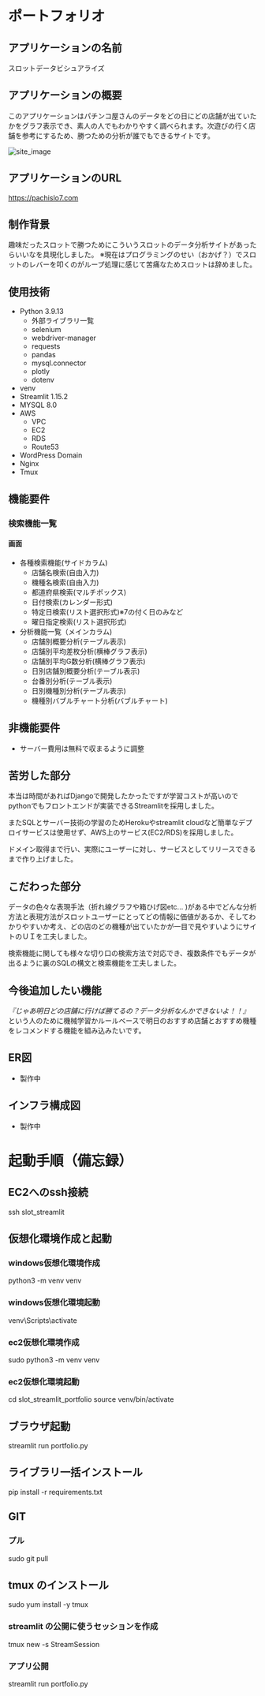 # ポートフォリオ
## アプリケーションの名前	
スロットデータビシュアライズ

## アプリケーションの概要	
このアプリケーションはパチンコ屋さんのデータをどの日にどの店舗が出ていたかをグラフ表示でき、素人の人でもわかりやすく調べられます。次遊びの行く店舗を参考にするため、勝つための分析が誰でもできるサイトです。

![site_image](https://user-images.githubusercontent.com/117744645/207402527-a3bd09f7-8e39-4301-a2d3-217eb8e3ba42.png)

## アプリケーションのURL	
https://pachislo7.com

## 制作背景	
趣味だったスロットで勝つためにこういうスロットのデータ分析サイトがあったらいいなを具現化しました。
※現在はプログラミングのせい（おかげ？）でスロットのレバーを叩くのがループ処理に感じて苦痛なためスロットは辞めました。

## 使用技術	
- Python 3.9.13
    - 外部ライブラリ一覧
    - selenium
    - webdriver-manager
    - requests
    - pandas
    - mysql.connector
    - plotly
    - dotenv
- venv
- Streamlit 1.15.2
- MYSQL 8.0
- AWS
    - VPC
    - EC2
    - RDS
    - Route53
- WordPress Domain
- Nginx
- Tmux
## 機能要件
### 検索機能一覧	
#### 画面
- 各種検索機能(サイドカラム)
    - 店舗名検索(自由入力)
    - 機種名検索(自由入力)
    - 都道府県検索(マルチボックス)
    - 日付検索(カレンダー形式)
    - 特定日検索(リスト選択形式)※7の付く日のみなど
    - 曜日指定検索(リスト選択形式)
- 分析機能一覧（メインカラム)
    - 店舗別概要分析(テーブル表示)
    - 店舗別平均差枚分析(横棒グラフ表示)
    - 店舗別平均G数分析(横棒グラフ表示)
    - 日別店舗別概要分析(テーブル表示)
    - 台番別分析(テーブル表示)
    - 日別機種別分析(テーブル表示)
    - 機種別バブルチャート分析(バブルチャート)


## 非機能要件
- サーバー費用は無料で収まるように調整
 
## 苦労した部分
本当は時間があればDjangoで開発したかったですが学習コストが高いのでpythonでもフロントエンドが実装できるStreamlitを採用しました。  

またSQLとサーバー技術の学習のためHerokuやstreamlit cloudなど簡単なデプロイサービスは使用せず、AWS上のサービス(EC2/RDS)を採用しました。  

ドメイン取得まで行い、実際にユーザーに対し、サービスとしてリリースできるまで作り上げました。

## こだわった部分
データの色々な表現手法（折れ線グラフや箱ひげ図etc...
)がある中でどんな分析方法と表現方法がスロットユーザーにとってどの情報に価値があるか、そしてわかりやすいか考え、どの店のどの機種が出ていたかが一目で見やすいようにサイトのＵＩを工夫しました。

検索機能に関しても様々な切り口の検索方法で対応でき、複数条件でもデータが出るように裏のSQLの構文と検索機能を工夫しました。

## 今後追加したい機能	
*『じゃあ明日どの店舗に行けば勝てるの？データ分析なんかできないよ！！』*  
  という人のために機械学習かルールベースで明日のおすすめ店舗とおすすめ機種をレコメンドする機能を組み込みたいです。

## ER図	
- 製作中

## インフラ構成図	
- 製作中

# 起動手順（備忘録）

## EC2へのssh接続
ssh slot_streamlit

## 仮想化環境作成と起動
### windows仮想化環境作成
python3 -m venv venv
### windows仮想化環境起動
venv\Scripts\activate

### ec2仮想化環境作成
sudo python3 -m venv venv
### ec2仮想化環境起動
cd slot_streamlit_portfolio
source venv/bin/activate

## ブラウザ起動
streamlit run portfolio.py

## ライブラリ一括インストール
pip install -r requirements.txt

## GIT
### プル
sudo git pull 


## tmux のインストール
sudo yum install -y tmux

### streamlit の公開に使うセッションを作成
tmux new -s StreamSession

### アプリ公開
streamlit run portfolio.py